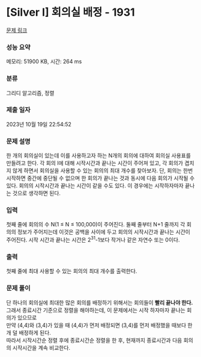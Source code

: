 # [Silver I] 회의실 배정 - 1931 

[문제 링크](https://www.acmicpc.net/problem/1931) 

### 성능 요약

메모리: 51900 KB, 시간: 264 ms

### 분류

그리디 알고리즘, 정렬

### 제출 일자

2023년 10월 19일 22:54:52

### 문제 설명

<p>한 개의 회의실이 있는데 이를 사용하고자 하는 N개의 회의에 대하여 회의실 사용표를 만들려고 한다. 각 회의 I에 대해 시작시간과 끝나는 시간이 주어져 있고, 각 회의가 겹치지 않게 하면서 회의실을 사용할 수 있는 회의의 최대 개수를 찾아보자. 단, 회의는 한번 시작하면 중간에 중단될 수 없으며 한 회의가 끝나는 것과 동시에 다음 회의가 시작될 수 있다. 회의의 시작시간과 끝나는 시간이 같을 수도 있다. 이 경우에는 시작하자마자 끝나는 것으로 생각하면 된다.</p>

### 입력 

 <p>첫째 줄에 회의의 수 N(1 ≤ N ≤ 100,000)이 주어진다. 둘째 줄부터 N+1 줄까지 각 회의의 정보가 주어지는데 이것은 공백을 사이에 두고 회의의 시작시간과 끝나는 시간이 주어진다. 시작 시간과 끝나는 시간은 2<sup>31</sup>-1보다 작거나 같은 자연수 또는 0이다.</p>

### 출력 

 <p>첫째 줄에 최대 사용할 수 있는 회의의 최대 개수를 출력한다.</p>

### 문제 풀이

 <p>단 하나의 회의실에 최대한 많은 회의를 배정하기 위해서는 회의들이 <strong>빨리 끝나야 한다.</strong><br>
그래서 종료시간 기준으로 정렬을 해야하는데, 이 문제에서는 시작 하자마자 끝나는 회의가 있으므로 <br>
만약 (4,4)와 (3,4)가 있을 때 (4,4)가 먼저 배정되면 (3,4)를 먼저 배정했을 때보다 한 개 덜 배정하게 된다.<br>
따라서 시작시간순 정렬 후에 종료시간순 정렬을 한 후, 현재까지 종료시간과 다음 회의의 시작시간을 계속 비교한다.
</p>
